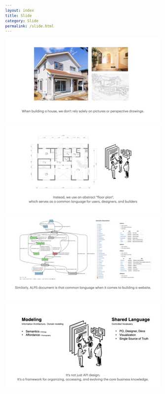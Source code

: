 ```yaml
---
layout: index
title: Slide
category: Slide
permalink: /slide.html
---
```


<img src="/images/slide/app-state-diagram.001.jpeg" alt="When building a house, we don't rely solely on pictures or perspective drawings.">
<img src="/images/slide/app-state-diagram.002.jpeg" alt=" Instead, we use an abstract floor plan, which serves as a common language for users, designers, and builders">
<img src="/images/slide/app-state-diagram.003.jpeg" alt="Similarly, ALPS document is that common language when it comes to building a website.">
<img src="/images/slide/app-state-diagram.004.jpeg" alt="It's not just API design;  It's a framework for organizing, accessing, and evolving the core business knowledge.">
